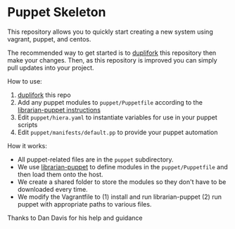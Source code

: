 # Puppet Skeleton

This repository allows you to quickly start creating a new
system using vagrant, puppet, and centos.

The recommended way to get started is to [duplifork](https://github.com/enyojs/enyo/wiki/Dupliforking) this repository then make your changes. Then, as this repository is improved you can simply pull updates into your project.

How to use:

1. [duplifork](https://github.com/enyojs/enyo/wiki/Dupliforking) this repo
1. Add any puppet modules to `puppet/Puppetfile` according to the [librarian-puppet instructions](https://github.com/rodjek/librarian-puppet)
1. Edit `puppet/hiera.yaml` to instantiate variables for use in your puppet scripts
1. Edit `puppet/manifests/default.pp` to provide your puppet automation

How it works:
* All puppet-related files are in the `puppet` subdirectory.
* We use [librarian-puppet](https://github.com/rodjek/librarian-puppet) to define modules in the `puppet/Puppetfile` and then load them onto the host.
* We create a shared folder to store the modules so they don't have to be downloaded every time.
* We modify the Vagrantfile to (1) install and run librarian-puppet (2) run puppet with appropriate paths to various files.

Thanks to Dan Davis for his help and guidance
